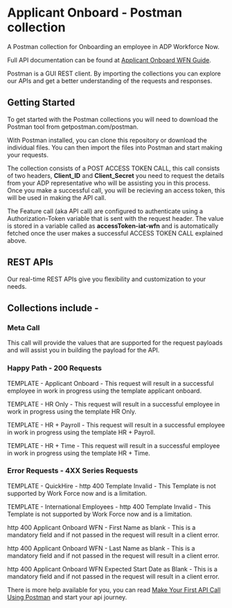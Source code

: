 

# **Applicant Onboard - Postman collection**

A Postman collection for Onboarding an employee in ADP Workforce Now.

Full API documentation can be found at [Applicant Onboard WFN Guide](https://developers.adp.com/services/elasticsearch/articles/guides/82f633cbebcb730a22c4973082ed29542ed3bebc/doc/ApplicantOnboardAPIGuide-ADPWorkforceNow.pdf).

Postman is a GUI REST client. By importing the collections you can explore our APIs and get a better understanding of the requests and responses.

## Getting Started

To get started with the Postman collections you will need to download the Postman tool from getpostman.com/postman.

With Postman installed, you can clone this repository or download the individual files. You can then import the files into Postman and start making your requests.

The collection consists of a POST ACCESS TOKEN CALL, this call consists of two headers, **Client_ID** and **Client_Secret** you need to request the details from your ADP representative who will be assisting you in this process. Once you make a successful call, you will be recieving an access token, this will be used in making the API call.    

The Feature call (aka API call) are configured to authenticate using a Authorization-Token variable that is sent with the request header. The value is stored in a variable called as **accessToken-iat-wfn** and is automatically fetched once the user makes a successful ACCESS TOKEN CALL explained above.

## REST APIs

Our real-time REST APIs give you flexibility and customization to your needs.

## Collections include -

### Meta Call

This call will provide the values that are supported for the request payloads and will assist you in building the payload for the API.


### Happy Path - 200 Requests

TEMPLATE -  Applicant Onboard - This request will result in a successful employee in work in progress using the template applicant onboard.

TEMPLATE -  HR Only - This request will result in a successful employee in work in progress using the template HR Only.

TEMPLATE -  HR + Payroll - This request will result in a successful employee in work in progress using the template HR + Payroll.

TEMPLATE -  HR + Time - This request will result in a successful employee in work in progress using the template HR + Time.


### Error Requests - 4XX Series Requests

TEMPLATE - QuickHire - http 400 Template Invalid - This Template is not supported by Work Force now and is a limitation.

TEMPLATE - International Employees - http 400 Template Invalid - This Template is not supported by Work Force now and is a limitation.

http 400 Applicant Onboard WFN - First Name as blank - This is a mandatory field and if not passed in the request will result in a client error.

http 400 Applicant Onboard WFN - Last Name as blank - This is a mandatory field and if not passed in the request will result in a client error.

http 400 Applicant Onboard WFN Expected Start Date as Blank - This is a mandatory field and if not passed in the request will result in a client error.

There is more help available for you, you can read [Make Your First API Call Using Postman](https://developers.adp.com/services/elasticsearch/articles/general/a20954ea9cb1ee5210dab5d9b3a3e5fc56f27953/doc/MakeYourFirstAPICallUsingPostman.pdf) and start your api journey.


